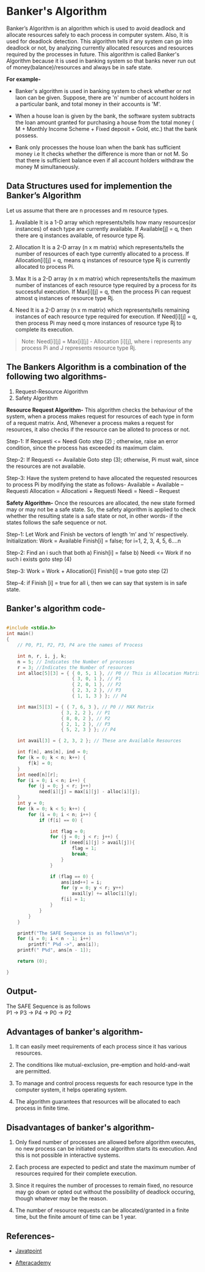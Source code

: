 # Banker's Algorithm 

Banker’s Algorithm is an algorithm which is used to avoid deadlock and allocate resources safely to each process in computer system. Also, It is used for deadlock detection. This algorithm tells if any system can go into deadlock or not, by analyzing currently allocated resources and resources required by the processes in future. This algorithm is called Banker's Algorithm because it is used in banking system so that banks never run out of money(balance)/resources and always be in safe state.

**For example-** 
- Banker's algorithm is used in banking system to check whether or not laon can be given. Suppose, there are 'n' number of account holders in a particular bank, and total money in their accounts is 'M'.   

- When a house loan is given by the bank, the software system subtracts the loan amount granted for purchasing a house from the total money ( M + Monthly Income Scheme + Fixed deposit + Gold, etc.) that the bank possess.   

- Bank only processes the house loan when the bank has sufficient money i.e It checks whether the difference is more than or not M. So that there is sufficient balance even if all account holders withdraw the money M simultaneously.   

## Data Structures used for implemention the Banker’s Algorithm
Let us assume that there are n processes and m resource types.   

1. Available
It is a 1-D array which represents/tells how many resources(or instances) of each type are currently available. If Available[j] = q, then there are q instances available, of resource type Rj.

2. Allocation
It is a 2-D array (n x m matrix) which represents/tells the number of resources of each type currently allocated to a process. If Allocation[i][j] = q, means q instances of resource type Rj is currently allocated to process Pi.

3. Max
It is a 2-D array (n x m matrix) which represents/tells the maximum number of instances of each resource type required by a process for its successful execution. If Max[i][j] = q, then the process Pi can request atmost q instances of resource type Rj.

4. Need
It is a 2-D array (n x m matrix) which represents/tells remaining instances of each resource type required for execution. If Need[i][j] = q, then process Pi may need q more instances of resource type Rj to complete its execution.

> Note:  Need[i][j] = Max[i][j] - Allocation [i][j], where i represents any process Pi and J represents resource type
Rj.   

## The Bankers Algorithm is a combination of the following two algorithms-

1. Request-Resource Algorithm
2. Safety Algorithm   

**Resource Request Algorithm-**
This algorithm checks the behaviour of the system, when a process makes request for resources of each type in form of a request matrix. And, Whenever a process makes a request for resources, it also checks if the resource can be alloted to process or not. 

Step-1: If Requesti <= Needi
Goto step (2) ; otherwise, raise an error condition, since the process has exceeded its maximum claim.

Step-2: If Requesti <= Available 
Goto step (3); otherwise, Pi must wait, since the resources are not available.   

Step-3: Have the system pretend to have allocated the requested resources to process Pi by modifying the state as 
follows- 
Available = Available – Requesti 
Allocation = Allocationi + Requesti
Needi = Needi – Request   
 
**Safety Algorithm-**
Once the resources are allocated, the new state formed may or may not be a safe state. So, the safety algorithm is applied to check whether the resulting state is a safe state or not, in other words- if the states follows the safe sequence or not.   

Step-1: Let Work and Finish be vectors of length ‘m’ and ‘n’ respectively. 
Initialization: Work = Available 
Finish[i] = false; for i=1, 2, 3, 4, 5, 6….n   

Step-2: Find an i such that both 
a) Finish[i] = false 
b) Needi <= Work 
if no such i exists goto step (4)    

Step-3: Work = Work + Allocation[i] 
Finish[i] = true 
goto step (2)   

Step-4: if Finish [i] = true for all i, then we can say that system is in safe state.   

## Banker's algorithm code-

```c

#include <stdio.h> 
int main() 
{ 
	// P0, P1, P2, P3, P4 are the names of Process

	int n, r, i, j, k; 
	n = 5; // Indicates the Number of processes 
	r = 3; //Indicates the Number of resources 
	int alloc[5][3] = { { 0, 5, 1 }, // P0 // This is Allocation Matrix 
						{ 3, 0, 1 }, // P1 
						{ 2, 0, 1 }, // P2 
						{ 2, 3, 2 }, // P3 
						{ 1, 1, 3 } }; // P4 

	int max[5][3] = { { 7, 6, 3 }, // P0 // MAX Matrix 
					{ 3, 2, 2 }, // P1 
					{ 8, 0, 2 }, // P2 
					{ 2, 1, 2 }, // P3 
					{ 5, 2, 3 } }; // P4 

	int avail[3] = { 2, 3, 2 }; // These are Available Resources 

	int f[n], ans[n], ind = 0; 
	for (k = 0; k < n; k++) { 
		f[k] = 0; 
	} 
	int need[n][r]; 
	for (i = 0; i < n; i++) { 
		for (j = 0; j < r; j++) 
			need[i][j] = max[i][j] - alloc[i][j]; 
	} 
	int y = 0; 
	for (k = 0; k < 5; k++) { 
		for (i = 0; i < n; i++) { 
			if (f[i] == 0) { 

				int flag = 0; 
				for (j = 0; j < r; j++) { 
					if (need[i][j] > avail[j]){ 
						flag = 1; 
						break; 
					} 
				} 

				if (flag == 0) { 
					ans[ind++] = i; 
					for (y = 0; y < r; y++) 
						avail[y] += alloc[i][y]; 
					f[i] = 1; 
				} 
			} 
		} 
	} 

	printf("The SAFE Sequence is as follows\n"); 
	for (i = 0; i < n - 1; i++) 
		printf(" P%d ->", ans[i]); 
	printf(" P%d", ans[n - 1]); 

	return (0); 

}

```

## Output-

The SAFE Sequence is as follows   
 P1 ->  P3 ->  P4 ->  P0 ->  P2 

## Advantages of banker's algorithm-

1. It can easily meet requirements of each process since it has various resources.   

2. The conditions like mutual-exclusion, pre-emption and hold-and-wait are permitted.   

3. To manage and control process requests for each resource type in the computer system, it helps operating system.   

4. The algorithm guarantees that resources will be allocated to each process in finite time.

## Disadvantages of banker's algorithm- 

1. Only fixed number of processes are allowed before algorithm executes, no new process can be initiated once algorithm starts its execution. And this is not possible in interactive systems.

2. Each process are expected to pedict and state the maximum number of resources required for their complete execution. 

3. Since it requires the number of processes to remain fixed, no resource may go down or opted out without the possibility of deadlock occuring, though whatever may be the reason. 

4. The number of resource requests can be allocated/granted in a finite time, but the finite amount of time can be 1 year. 

## References-

- [Javatpoint](https://www.javatpoint.com/bankers-algorithm-in-operating-system)   

- [Afteracademy](https://afteracademy.com/blog/what-is-bankers-algorithm)